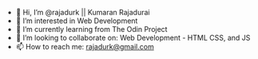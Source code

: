 - 👋 Hi, I’m @rajadurk || Kumaran Rajadurai
- 👀 I’m interested in Web Development
- 🌱 I’m currently learning from The Odin Project  
- 💞️ I’m looking to collaborate on: Web Development - HTML CSS, and JS 
- 📫 How to reach me: rajadurk@gmail.com

<!---
rajadurk/rajadurk is a ✨ special ✨ repository because its `README.md` (this file) appears on your GitHub profile.
You can click the Preview link to take a look at your changes.
--->
